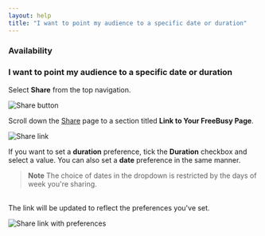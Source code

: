 ```yaml
---
layout: help
title: "I want to point my audience to a specific date or duration"
---
```



### **Availability**

### I want to point my audience to a specific date or duration

Select **Share** from the top navigation.

![Share button](http://i.imgur.com/Px64Woa.png)

Scroll down the [Share](https://freebusy.io/share) page to a section titled **Link to Your FreeBusy Page**.

![Share link](http://i.imgur.com/wYnVFWs.png)

If you want to set a **duration** preference, tick the **Duration** checkbox and select a value.
You can also set a **date** preference in the same manner.

> **Note**
> The choice of dates in the dropdown is restricted by the days of week you're sharing.

<br>
The link will be updated to reflect the preferences you've set.

![Share link with preferences](http://i.imgur.com/Ys99OtY.png)